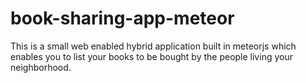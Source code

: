 book-sharing-app-meteor
=======================

This is a small web enabled hybrid application built in meteorjs which enables you to list your books to be bought by the people living your neighborhood.
